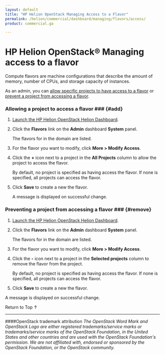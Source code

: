 ```yaml
---
layout: default
title: "HP Helion OpenStack Managing Access to a Flavor"
permalink: /helion/commercial/dashboard/managing/flavors/access/
product: commercial.ga

---
```

<!--UNDER REVISION-->

<script>

function PageRefresh {
onLoad="window.refresh"
}

PageRefresh();

</script>

<!--
<p style="font-size: small;"> <a href="/helion/commercial/ga1/install/">&#9664; PREV</a> | <a href="/helion/commercial/ga1/install-overview/">&#9650; UP</a> | <a href="/helion/commercial/ga1/">NEXT &#9654;</a> 
-->

# HP Helion OpenStack&#174; Managing access to a flavor #

Compute flavors are machine configurations that describe the amount of memory, number of CPUs, and storage capacity of instances. 

As an admin, you can [allow specific projects to have access to a flavor](#add) or [prevent a project from accessing a flavor](#remove).

### Allowing a project to access a flavor ### {#add}

1. [Launch the HP Helion OpenStack Helion Dashboard](/helion/openstack/dashboard/login/).

2. Click the **Flavors** link on the **Admin** dashboard **System** panel.

	The flavors for in the domain are listed. 

3. For the flavor you want to modify, click **More &gt; Modify Access**.

4. Click the **+** icon next to a project in the **All Projects** column to allow the project to access the flavor.

	By default, no project is specified as having access the flavor. If none is specified, all projects can access the flavor.

5. Click **Save** to create a new the flavor.<br>

	A message is displayed on successful change.

### Preventing a project from accessing a flavor ### {#remove}

1. [Launch the HP Helion OpenStack Helion Dashboard](/helion/openstack/dashboard/login/).

2. Click the **Flavors** link on the **Admin** dashboard **System** panel.

	The flavors for in the domain are listed. 

3. For the flavor you want to modify, click **More &gt; Modify Access**.

4. Click the **-** icon next to a project in the **Selected projects** column to remove the flavor from the project.

	By default, no project is specified as having access the flavor. If none is specified, all projects can access the flavor.

5. Click **Save** to create a new the flavor.<br>
<p>A message is displayed on successful change.

<a href="#top" style="padding:14px 0px 14px 0px; text-decoration: none;"> Return to Top &#8593; </a>


----
####OpenStack trademark attribution
*The OpenStack Word Mark and OpenStack Logo are either registered trademarks/service marks or trademarks/service marks of the OpenStack Foundation, in the United States and other countries and are used with the OpenStack Foundation's permission. We are not affiliated with, endorsed or sponsored by the OpenStack Foundation, or the OpenStack community.*